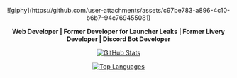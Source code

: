 <p align="center">
  ![giphy](https://github.com/user-attachments/assets/c97be783-a896-4c10-b6b7-94c769455081)
</p>

<p align="center"><b>Web Developer | Former Developer for Launcher Leaks | Former Livery Developer | Discord Bot Developer</b></p>

<p align="center">
  <a href="https://github.com/saintwtf">
    <img src="https://github-readme-stats.vercel.app/api?username=saintwtf&show_icons=true&theme=radical" alt="GitHub Stats">
  </a>
</p>

<p align="center">
  <a href="https://github.com/saintwtf">
    <img src="https://github-readme-stats.vercel.app/api/top-langs/?username=saintwtf&layout=compact&theme=radical" alt="Top Languages">
  </a>
</p>
